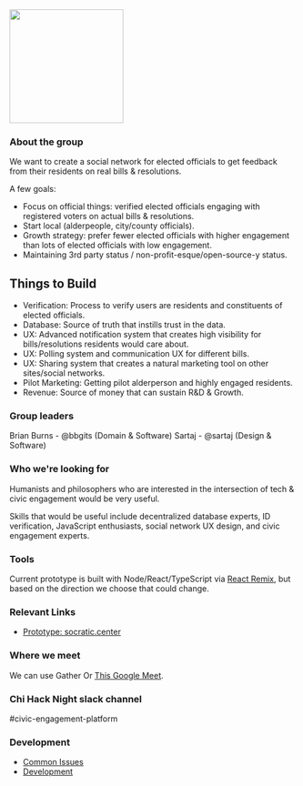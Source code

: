 <img src="./civi-temp-logo.png" style="width:200px" />

### About the group

We want to create a social network for elected officials to get feedback from their residents on real bills & resolutions.

A few goals:

- Focus on official things: verified elected officials engaging with registered voters on actual bills & resolutions.
- Start local (alderpeople, city/county officials).
- Growth strategy: prefer fewer elected officials with higher engagement than lots of elected officials with low engagement.
- Maintaining 3rd party status / non-profit-esque/open-source-y status.

## Things to Build

- Verification: Process to verify users are residents and constituents of elected officials.
- Database: Source of truth that instills trust in the data.
- UX: Advanced notification system that creates high visibility for bills/resolutions residents would care about.
- UX: Polling system and communication UX for different bills.
- UX: Sharing system that creates a natural marketing tool on other sites/social networks.
- Pilot Marketing: Getting pilot alderperson and highly engaged residents.
- Revenue: Source of money that can sustain R&D & Growth.

### Group leaders

Brian Burns - @bbgits (Domain & Software)
Sartaj - @sartaj (Design & Software)

### Who we're looking for

Humanists and philosophers who are interested in the intersection of tech & civic engagement would be very useful.

Skills that would be useful include decentralized database experts, ID verification, JavaScript enthusiasts, social network UX design, and civic engagement experts.

### Tools

Current prototype is built with Node/React/TypeScript via [React Remix](https://remix.run), but based on the direction we choose that could change.

### Relevant Links

- [Prototype: socratic.center](https://socratic.center)

### Where we meet

We can use Gather Or [This Google Meet](https://meet.google.com/hjn-uxvy-woq).

### Chi Hack Night slack channel

#civic-engagement-platform

### Development

- [Common Issues](./WHEN_CODE_GIVES_YOU_LEMONS.md)
- [Development](./DEVELOPMENT.md)

